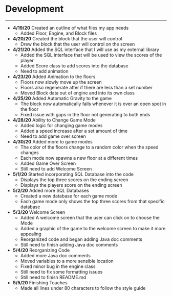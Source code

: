 # Development

---

- **4/19/20** Created an outline of what files my app needs
    - Added Floor, Engine, and Block files
- **4/20/20** Created the block that the user will control
    - Drew the block that the user will control on the screen
- **4/21/20** Added the SQL interface that I will use as my external library
    - Added the SQL interface that will be used to view the scores of the player
    - Added Score class to add scores into the database
    - Need to add animation
- **4/23/20** Added Animation to the floors
    - Floors now slowly move up the screen
    - Floors also regenerate after if there are less than a set number
    - Moved Block data out of engine and into its own class
- **4/25/20** Added Automatic Gravity to the game
    - The block now automatically falls whenever it is over an open spot in the floor
    - Fixed issue with gaps in the floor not generating to both ends
- **4/28/20** Ability to Change Game Mode
    - Added logic for changing game modes
    - Added a speed increase after a set amount of time
    - Need to add game over screen
- **4/30/20** Added more to game modes
    - The color of the floors change to a random color when the speed changes
    - Each mode now spawns a new floor at a different times
    - Added Game Over Screen
    - Still need to add Welcome Screen
- **5/1/20** Started incorporating SQL Database into the code
    - Displays the top three scores on the ending screen
    - Displays the players score on the ending screen
- **5/2/20** Added more SQL Databases
    - Created a new database for each game mode
    - Each game mode only shows the top three scores from that specific database
- **5/3/20** Welcome Screen
    - Added A welcome screen that the user can click on to choose the Mode
    - Added a graphic of the game to the welcome screen to make it more appealing
    - Reorganized code and began adding Java doc comments
    - Still need to finish adding Java doc comments
- **5/4/20** Reorganizing Code
    - Added more Java doc comments
    - Moved variables to a more sensible location
    - Fixed minor bug in the engine class
    - Still need to fix some formatting issues
    - Still need to finish README.md
- **5/5/20** Finishing Touches
    - Made all lines under 80 characters to follow the style guide
